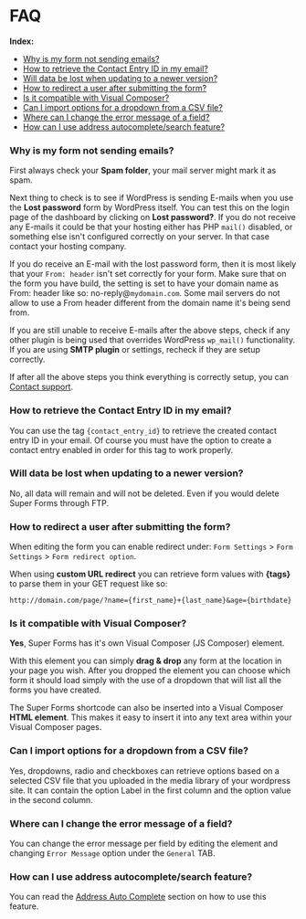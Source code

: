 # FAQ

**Index:**
- [Why is my form not sending emails?](#why-is-my-form-not-sending-emails)
- [How to retrieve the Contact Entry ID in my email?](#how-to-retrieve-the-contact-entry-id-in-my-email)
- [Will data be lost when updating to a newer version?](#will-data-be-lost-when-updating-to-a-newer-version)
- [How to redirect a user after submitting the form?](#how-to-redirect-a-user-after-submitting-the-form)
- [Is it compatible with Visual Composer?](#is-it-compatible-with-visual-composer)
- [Can I import options for a dropdown from a CSV file?](#can-i-import-options-for-a-dropdown-from-a-csv-file)
- [Where can I change the error message of a field?](#where-can-i-change-the-error-message-of-a-field)
- [How can I use address autocomplete/search feature?](#)

### Why is my form not sending emails?

First always check your **Spam folder**, your mail server might mark it as spam.

Next thing to check is to see if WordPress is sending E-mails when you use the **Lost password** form by WordPress itself.
You can test this on the login page of the dashboard by clicking on **Lost password?**. If you do not receive any E-mails  it could be that your hosting either has PHP `mail()` disabled, or something else isn't configured correctly on your server. In that case contact your hosting company.

If you do receive an E-mail with the lost password form, then it is most likely that your `From: header` isn't set correctly for your form. Make sure that on the form you have build, the setting is set to have your domain name as From: header like so: no-reply@`mydomain.com`. Some mail servers do not allow to use a From header different from the domain name it's being send from.

If you are still unable to receive E-mails after the above steps, check if any other plugin is being used that overrides WordPress `wp_mail()` functionality. If you are using **SMTP plugin** or settings, recheck if they are setup correctly.

If after all the above steps you think everything is correctly setup, you can [Contact support](support).


### How to retrieve the Contact Entry ID in my email?

You can use the tag `{contact_entry_id}` to retrieve the created contact entry ID in your email.
Of course you must have the option to create a contact entry enabled in order for this tag to work properly.


### Will data be lost when updating to a newer version?

No, all data will remain and will not be deleted. Even if you would delete Super Forms through FTP.


### How to redirect a user after submitting the form?

When editing the form you can enable redirect under: `Form Settings` > `Form Settings` > `Form redirect option`.

When using **custom URL redirect** you can retrieve form values with **{tags}** to parse them in your GET request like so:
	
	http://domain.com/page/?name={first_name}+{last_name}&age={birthdate}


### Is it compatible with Visual Composer?

**Yes**, Super Forms has it's own Visual Composer (JS Composer) element.

With this element you can simply **drag & drop** any form at the location in your page you wish.
After you dropped the element you can choose which form it should load simply with the use of a dropdown that will list all the forms you have created.

The Super Forms shortcode can also be inserted into a Visual Composer **HTML element**. This makes it easy to insert it into any text area within your Visual Composer pages.


### Can I import options for a dropdown from a CSV file?

Yes, dropdowns, radio and checkboxes can retrieve options based on a selected CSV file that you uploaded in the media library of your wordpress site. It can contain the option Label in the first column and the option value in the second column.


### Where can I change the error message of a field?

You can change the error message per field by editing the element and changing `Error Message` option under the `General` TAB.


### How can I use address autocomplete/search feature?

You can read the [Address Auto Complete](address-auto-complete) section on how to use this feature.
